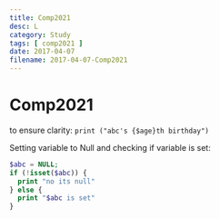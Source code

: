 ```yaml
---
title: Comp2021
desc: L
category: Study
tags: [ comp2021 ]
date: 2017-04-07
filename: 2017-04-07-Comp2021
---
```


# Comp2021

to ensure clarity: `print ("abc's {$age}th birthday")`

Setting variable to Null and checking if variable is set:

```php
$abc = NULL;
if (!isset($abc)) {
  print "no its null"
} else {
  print "$abc is set"
}
```

